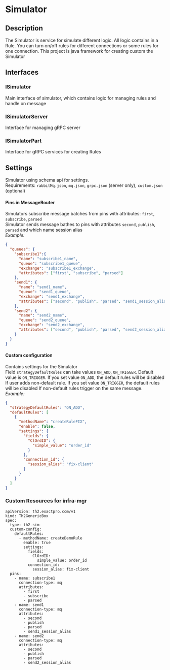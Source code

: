# Simulator
## Description
The Simulator is service for simulate different logic.
All logic contains in a Rule. 
You can turn on/off rules for different connections or some rules for one connection.
This project is java framework for creating custom the Simulator 
## Interfaces
### ISimulator
Main interface of simulator, which contains logic for managing rules and handle on message 
### ISimulatorServer
Interface for managing gRPC server
### ISimulatorPart
Interface for gRPC services for creating Rules
## Settings
Simulator using schema api for settings. \
Requirements: ``rabbitMq.json``, ``mq.json``, ``grpc.json`` (server only), ``custom.json`` (optional) 
#### Pins in MessageRouter
Simulators subscribe message batches from pins with attributes: ``first``, ``subscribe``, ``parsed`` \
Simulator sends message bathes to pins with attributes ``second``, ``publish``, ``parsed`` and which name session alias \
*Example:*
```json
{
  "queues": {
    "subscribe1":{
      "name": "subscribe1_name",
      "queue": "subscribe1_queue",
      "exchange": "subscribe1_exchange",
      "attributes": ["first", "subscribe", "parsed"]
    },
    "send1": {
      "name": "send1_name",
      "queue": "send1_queue",
      "exchange": "send1_exchange",
      "attributes": ["second", "publish", "parsed", "send1_session_alias"]
    },
    "send2": {
      "name": "send2_name",
      "queue": "send2_queue",
      "exchange": "send2_exchange",
      "attributes": ["second", "publish", "parsed", "send2_session_alias"]
    }
  }
}
```
#### Custom configuration
Contains settings for the Simulator \
Field `strategyDefaultRules` can take values `ON_ADD`, `ON_TRIGGER`. 
Default value is `ON_TRIGGER`.
If you set value `ON_ADD`, the default rules will be disabled If user adds non-default rule.
If you set value `ON_TRIGGER`, the default rules will be disabled If non-default rules trigger on the same message. \
*Example:*

```json
{
  "strategyDefaultRules": "ON_ADD",
  "defaultRules": [
    {
      "methodName": "createRuleFIX",
      "enable": false,
      "settings": {
        "fields": {
          "ClOrdID": {
            "simple_value": "order_id"
          }
        },
        "connection_id": {
          "session_alias": "fix-client"
        }
      }
    }
  ]
}
```
### Custom Resources for infra-mgr
```ymal
apiVersion: th2.exactpro.com/v1
kind: Th2GenericBox
spec:
  type: th2-sim
  custom-config:
    defaultRules:
      - methodName: createDemoRule
        enable: true
        settings:
          fields:
            ClOrdID: 
              simple_value: order_id
          connection_id:
            session_alias: fix-client
  pins:
    - name: subscribe1
      connection-type: mq
      attributes:
        - first
        - subscribe
        - parsed
    - name: send1
      connection-type: mq
      attributes:
        - second
        - publish
        - parsed
        - send1_session_alias
    - name: send2
      connection-type: mq
      attributes:
        - second
        - publish
        - parsed
        - send2_session_alias
```
